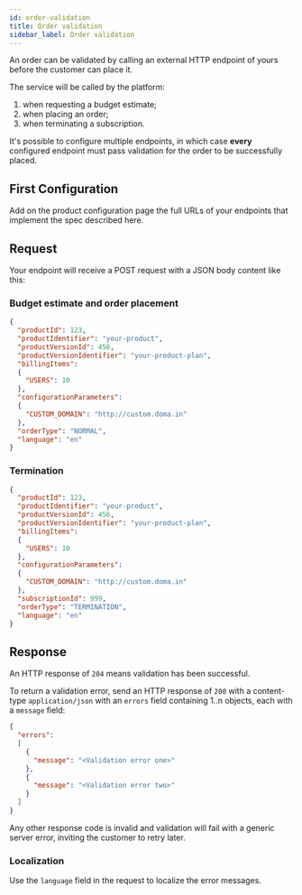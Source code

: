 ```yaml
---
id: order-validation
title: Order validation
sidebar_label: Order validation
---
```


An order can be validated by calling an external HTTP endpoint of yours before
the customer can place it.

The service will be called by the platform:

1) when requesting a budget estimate;
2) when placing an order;
3) when terminating a subscription.

It's possible to configure multiple endpoints, in which case **every**
configured endpoint must pass validation for the order to be successfully
placed.

## First Configuration

Add on the product configuration page the full URLs of your endpoints that
implement the spec described here.

## Request

Your endpoint will receive a POST request with a JSON body content like this:

### Budget estimate and order placement

```json
{
  "productId": 123,
  "productIdentifier": "your-product",
  "productVersionId": 456,
  "productVersionIdentifier": "your-product-plan",
  "billingItems":
  {
    "USERS": 10
  },
  "configurationParameters":
  {
    "CUSTOM_DOMAIN": "http://custom.doma.in"
  },
  "orderType": "NORMAL",
  "language": "en"
}
```

### Termination

```json
{
  "productId": 123,
  "productIdentifier": "your-product",
  "productVersionId": 456,
  "productVersionIdentifier": "your-product-plan",
  "billingItems":
  {
    "USERS": 10
  },
  "configurationParameters":
  {
    "CUSTOM_DOMAIN": "http://custom.doma.in"
  },
  "subscriptionId": 999,
  "orderType": "TERMINATION",
  "language": "en"
}
```

## Response

An HTTP response of `204` means validation has been successful.

To return a validation error, send an HTTP response of `200` with a content-type
`application/json` with an `errors` field containing 1..n objects, each with a
`message` field:

```json
{
  "errors":
  [
    {
      "message": "<Validation error one>"
    },
    {
      "message": "<Validation error two>"
    }
  ]
}
```

Any other response code is invalid and validation will fail with a generic
server error, inviting the customer to retry later.

### Localization

Use the `language` field in the request to localize the error messages.

